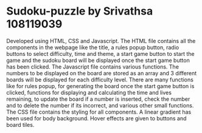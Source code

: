 # Sudoku-puzzle by Srivathsa 108119039

Developed using HTML, CSS and Javascript. 
The HTML file contains all the components in the webpage like the title, a rules popup button, radio buttons to select difficulty, time and theme, a start game button to start the game and the sudoku board will be displayed once the start game button has been clicked.
The Javascript file contains various functions. The numbers to be displayed on the board are stored as an array and 3 different boards will be displayed for each difficulty level. There are many functions like for rules popup, for generating the board once the start game button is clicked, functions for displaying and calculating the time and lives remaining, to update the board if a number is inserted, check the number and  to delete the number if its incorrect, and various other small functions.
The CSS file contains the styling for all components. A linear gradient has been used for body background. Hover effects are given to buttons and board tiles.
